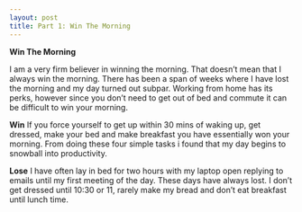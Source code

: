 ```yaml
---
layout: post
title: Part 1: Win The Morning
---
```



**Win The Morning**

I am a very firm believer in winning the morning. That doesn’t mean that I always win the morning. There has been a span of weeks where I have lost the morning and my day turned out subpar. Working from home has its perks, however since you don’t need to get out of bed and commute it can be difficult to win your morning.


**Win**
If you force yourself to get up within 30 mins of waking up, get dressed, make your bed and make breakfast you have essentially won your morning. From doing these four simple tasks i found that my day begins to snowball into productivity.


**Lose**
I have often lay in bed for two hours with my laptop open replying to emails until my first meeting of the day. These days have always lost. I don’t get dressed until 10:30 or 11, rarely make my bread and don’t eat breakfast until lunch time.

